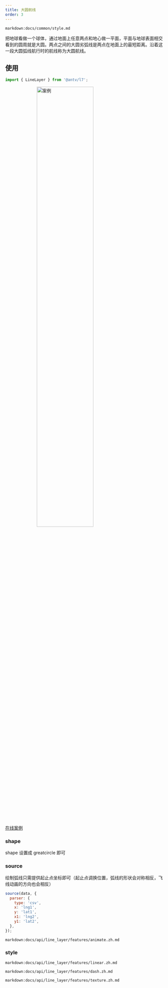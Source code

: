 ```yaml
---
title: 大圆航线
order: 3
---
```

`markdown:docs/common/style.md`

把地球看做一个球体，通过地面上任意两点和地心做一平面，平面与地球表面相交看到的圆周就是大圆。两点之间的大圆劣弧线是两点在地面上的最短距离。沿着这一段大圆弧线航行时的航线称为大圆航线。

## 使用

```javascript
import { LineLayer } from '@antv/l7';
```

<img width="60%" style="display: block;margin: 0 auto;" alt="案例" src='https://gw.alipayobjects.com/mdn/antv_site/afts/img/A*6Qm_QY69sBMAAAAAAAAAAABkARQnAQ'>

[在线案例](../../../examples/line/arc#arcCircle)

### shape

shape 设置成 greatcircle 即可

### source

绘制弧线只需提供起止点坐标即可（起止点调换位置，弧线的形状会对称相反，飞线动画的方向也会相反）

```javascript
source(data, {
  parser: {
    type: 'csv',
    x: 'lng1',
    y: 'lat1',
    x1: 'lng2',
    y1: 'lat2',
  },
});
```

`markdown:docs/api/line_layer/features/animate.zh.md`

### style

`markdown:docs/api/line_layer/features/linear.zh.md`

`markdown:docs/api/line_layer/features/dash.zh.md`

`markdown:docs/api/line_layer/features/texture.zh.md`
